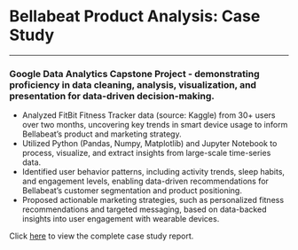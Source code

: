 # Bellabeat Product Analysis: Case Study
---
###  Google Data Analytics Capstone Project - demonstrating proficiency in data cleaning, analysis, visualization, and presentation for data-driven decision-making.
- Analyzed FitBit Fitness Tracker data (source: Kaggle) from 30+ users over two months, uncovering key trends in smart device usage to inform Bellabeat’s product and marketing strategy.
- Utilized Python (Pandas, Numpy, Matplotlib) and Jupyter Notebook to process, visualize, and extract insights from large-scale time-series data.
- Identified user behavior patterns, including activity trends, sleep habits, and engagement levels, enabling data-driven recommendations for Bellabeat’s customer segmentation and product positioning.
- Proposed actionable marketing strategies, such as personalized fitness recommendations and targeted messaging, based on data-backed insights into user engagement with wearable devices.

Click [here](https://sachinbasyal.com/da-projects/project-bb) to view the complete case study report.
